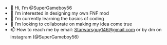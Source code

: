 - 👋 Hi, I’m @SuperGameboy56
- 👀 I’m interested in designing my own FNF mod
- 🌱 I’m currently learning the basics of coding
- 💞️ I’m looking to collaborate on making my idea come true
- 📫 How to reach me by email: Starwarsguy146@gmail.com or by dm on instagram (@SuperGameboy56)

<!---
SuperGameboy56/SuperGameboy56 is a ✨ special ✨ repository because its `README.md` (this file) appears on your GitHub profile.
You can click the Preview link to take a look at your changes.
--->
